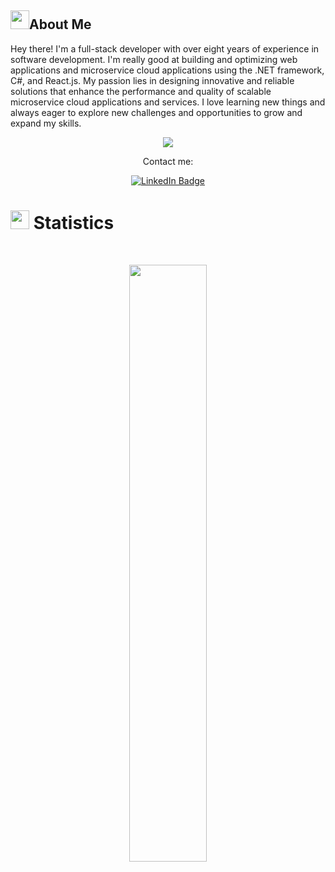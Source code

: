 ## <img src="https://user-images.githubusercontent.com/82110564/189553856-2e7f8f30-80b4-484f-bfaa-9e5eb10f24e5.gif" width="30">About Me

Hey there! I'm a full-stack developer with over eight years of experience in software development. I'm really good at building and optimizing web applications and microservice cloud applications using the .NET framework, C#, and React.js. My passion lies in designing innovative and reliable solutions that enhance the performance and quality of scalable microservice cloud applications and services. I love learning new things and always eager to explore new challenges and opportunities to grow and expand my skills.
<p align="center">
  <a href="https://github.com/hodaSedighi/readme-typing-svg"><img src="https://readme-typing-svg.herokuapp.com?lines=Hi,+I'm+Hoda;I+love+Programming;I+love+React;I+love+learning.;I+love+spreading+knowledge.;&center=true&width=500&height=50"></a>
</p>
<p align="center">Contact me:</p>
<p>
<div align="center">
<a href="https://www.linkedin.com/in/hoda--sedighi/">
    <img src="https://img.shields.io/badge/LinkedIn-blue?style=for-the-badge&logo=linkedin&logoColor=white" alt="LinkedIn Badge"/>
  </a>
</div>
</p>

# <img src="https://media4.giphy.com/media/MIGbtLZoVjbl0bYbAd/giphy.gif?cid=ecf05e472t2h0i8d7dcjaoau9iqtchhr899hxmpxzzgc7lyw&rid=giphy.gif" width="30"> Statistics

<br/>
<p align="center">
<!--      <img width="49.5%" src="https://github-readme-stats.vercel.app/api?username=hodasedighi&show_icons=true&include_all_commits=true&theme=radical&hide_border=true"> -->
    <img width="49.5%" src="https://github-readme-streak-stats.herokuapp.com/?user=hodasedighi&theme=radical">	
</p>
<br>

<!-- [![Hoda's github activity graph](https://github-readme-activity-graph.vercel.app/graph?username=hodasedighi&theme=react)](https://github.com/hodasedighi/github-readme-activity-graph) -->

<!-- <p align="center">
    <img width="49.5%" src="https://github-readme-stats.vercel.app/api/top-langs/?username=hodasedighi&theme=radical&bg_color=282828&hide_border=true&include_all_commits=true&count_private=true&layout=compact">

</p> -->
